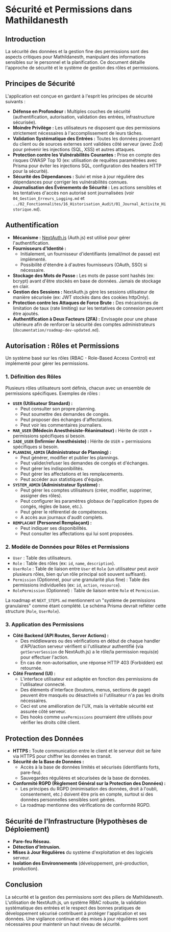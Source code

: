 # Sécurité et Permissions dans Mathildanesth

## Introduction

La sécurité des données et la gestion fine des permissions sont des aspects critiques pour Mathildanesth, manipulant des informations sensibles sur le personnel et la planification. Ce document détaille l'approche de sécurité et le système de gestion des rôles et permissions.

## Principes de Sécurité

L'application est conçue en gardant à l'esprit les principes de sécurité suivants :

- **Défense en Profondeur :** Multiples couches de sécurité (authentification, autorisation, validation des entrées, infrastructure sécurisée).
- **Moindre Privilège :** Les utilisateurs ne disposent que des permissions strictement nécessaires à l'accomplissement de leurs tâches.
- **Validation Systématique des Entrées :** Toutes les données provenant du client ou de sources externes sont validées côté serveur (avec Zod) pour prévenir les injections (SQL, XSS) et autres attaques.
- **Protection contre les Vulnérabilités Courantes :** Prise en compte des risques OWASP Top 10 (ex: utilisation de requêtes paramétrées avec Prisma pour éviter les injections SQL, configuration des headers HTTP pour la sécurité).
- **Sécurité des Dépendances :** Suivi et mise à jour régulière des dépendances pour corriger les vulnérabilités connues.
- **Journalisation des Événements de Sécurité :** Les actions sensibles et les tentatives d'accès non autorisé sont journalisées (voir `04_Gestion_Erreurs_Logging.md` et `../02_Fonctionnalites/16_Historisation_Audit/01_Journal_Activite_Historique.md`).

## Authentification

- **Mécanisme :** [NextAuth.js](https://next-auth.js.org/) (Auth.js) est utilisé pour gérer l'authentification.
- **Fournisseurs d'Identité :**
  - Initialement, un fournisseur d'identifiants (email/mot de passe) est implémenté.
  - Possibilité d'étendre à d'autres fournisseurs (OAuth, SSO) si nécessaire.
- **Stockage des Mots de Passe :** Les mots de passe sont hashés (ex: bcrypt) avant d'être stockés en base de données. Jamais de stockage en clair.
- **Gestion des Sessions :** NextAuth.js gère les sessions utilisateur de manière sécurisée (ex: JWT stockés dans des cookies httpOnly).
- **Protection contre les Attaques de Force Brute :** Des mécanismes de limitation de taux (rate limiting) sur les tentatives de connexion peuvent être ajoutés.
- **Authentification à Deux Facteurs (2FA) :** Envisagée pour une phase ultérieure afin de renforcer la sécurité des comptes administrateurs (`documentation/roadmap-dev-updated.md`).

## Autorisation : Rôles et Permissions

Un système basé sur les rôles (RBAC - Role-Based Access Control) est implémenté pour gérer les permissions.

### 1. Définition des Rôles

Plusieurs rôles utilisateurs sont définis, chacun avec un ensemble de permissions spécifiques. Exemples de rôles :

- **`USER` (Utilisateur Standard) :**
  - Peut consulter son propre planning.
  - Peut soumettre des demandes de congés.
  - Peut proposer des échanges d'affectations.
  - Peut voir les commentaires journaliers.
- **`MAR_USER` (Médecin Anesthésiste-Réanimateur) :** Hérite de `USER` + permissions spécifiques si besoin.
- **`IADE_USER` (Infirmier Anesthésiste) :** Hérite de `USER` + permissions spécifiques si besoin.
- **`PLANNING_ADMIN` (Administrateur de Planning) :**
  - Peut générer, modifier et publier les plannings.
  - Peut valider/refuser les demandes de congés et d'échanges.
  - Peut gérer les indisponibilités.
  - Peut gérer les affectations et les remplacements.
  - Peut accéder aux statistiques d'équipe.
- **`SYSTEM_ADMIN` (Administrateur Système) :**
  - Peut gérer les comptes utilisateurs (créer, modifier, supprimer, assigner des rôles).
  - Peut configurer les paramètres globaux de l'application (types de congés, règles de base, etc.).
  - Peut gérer le référentiel de compétences.
  - A accès aux journaux d'audit complets.
- **`REMPLACANT` (Personnel Remplaçant) :**
  - Peut indiquer ses disponibilités.
  - Peut consulter les affectations qui lui sont proposées.

### 2. Modèle de Données pour Rôles et Permissions

- `User` : Table des utilisateurs.
- `Role` : Table des rôles (ex: `id`, `name`, `description`).
- `UserRole` : Table de liaison entre `User` et `Role` (un utilisateur peut avoir plusieurs rôles, bien qu'un rôle principal soit souvent suffisant).
- `Permission` (Optionnel, pour une granularité plus fine) : Table des permissions individuelles (ex: `id`, `action`, `resource`).
- `RolePermission` (Optionnel) : Table de liaison entre `Role` et `Permission`.

La roadmap et `NEXT_STEPS.md` mentionnent un "système de permissions granulaires" comme étant complété. Le schéma Prisma devrait refléter cette structure (`Role`, `UserRole`).

### 3. Application des Permissions

- **Côté Backend (API Routes, Server Actions) :**
  - Des middlewares ou des vérifications en début de chaque handler d'API/action serveur vérifient si l'utilisateur authentifié (via `getServerSession` de NextAuth.js) a le rôle/la permission requis(e) pour effectuer l'action.
  - En cas de non-autorisation, une réponse HTTP 403 (Forbidden) est retournée.
- **Côté Frontend (UI) :**
  - L'interface utilisateur est adaptée en fonction des permissions de l'utilisateur connecté.
  - Des éléments d'interface (boutons, menus, sections de page) peuvent être masqués ou désactivés si l'utilisateur n'a pas les droits nécessaires.
  - Ceci est une amélioration de l'UX, mais la véritable sécurité est assurée côté serveur.
  - Des hooks comme `usePermissions` pourraient être utilisés pour vérifier les droits côté client.

## Protection des Données

- **HTTPS :** Toute communication entre le client et le serveur doit se faire via HTTPS pour chiffrer les données en transit.
- **Sécurité de la Base de Données :**
  - Accès à la base de données limités et sécurisés (identifiants forts, pare-feu).
  - Sauvegardes régulières et sécurisées de la base de données.
- **Conformité RGPD (Règlement Général sur la Protection des Données) :**
  - Les principes du RGPD (minimisation des données, droit à l'oubli, consentement, etc.) doivent être pris en compte, surtout si des données personnelles sensibles sont gérées.
  - La roadmap mentionne des vérifications de conformité RGPD.

## Sécurité de l'Infrastructure (Hypothèses de Déploiement)

- **Pare-feu Réseau.**
- **Détection d'Intrusion.**
- **Mises à Jour Régulières** du système d'exploitation et des logiciels serveur.
- **Isolation des Environnements** (développement, pré-production, production).

## Conclusion

La sécurité et la gestion des permissions sont des piliers de Mathildanesth. L'utilisation de NextAuth.js, un système RBAC robuste, la validation systématique des entrées et le respect des bonnes pratiques de développement sécurisé contribuent à protéger l'application et ses données. Une vigilance continue et des mises à jour régulières sont nécessaires pour maintenir un haut niveau de sécurité.
